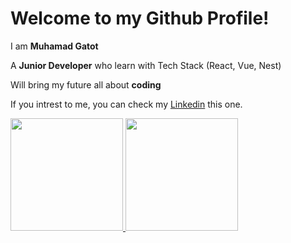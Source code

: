 # Welcome to my Github Profile! 

I am **Muhamad Gatot**

A **Junior Developer** who learn with Tech Stack (React, Vue, Nest)

Will bring my future all about **coding**

If you intrest to me, you can check my [Linkedin](https://www.linkedin.com/in/muhamad-gatot-s-7b08491aa/) this one.


<p align="left">
<a href="https://github.com/gatotbima1104">
  <img height="180em" src="https://github-readme-stats-eight-theta.vercel.app/api?username=gatotbima1104&show_icons=true&theme=algolia&include_all_commits=true&count_private=true"/>
  <img height="180em" src="https://github-readme-stats-eight-theta.vercel.app/api/top-langs/?username=gatotbima1104&layout=compact&langs_count=8&theme=algolia"/>
</a>
</p>
